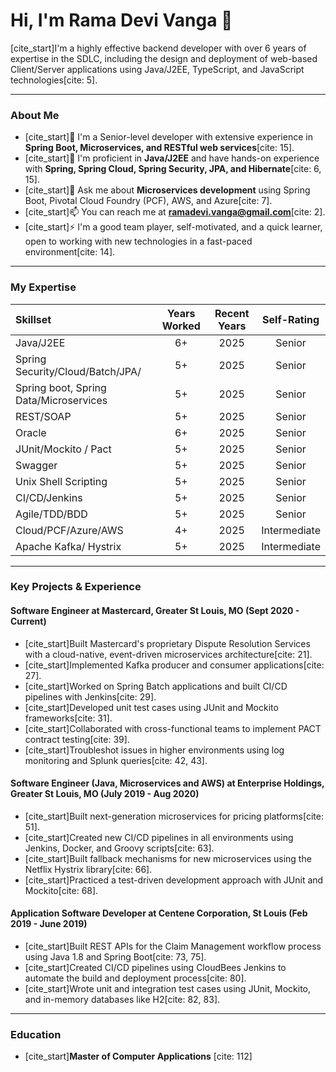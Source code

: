 # Hi, I'm Rama Devi Vanga 👋

[cite_start]I'm a highly effective backend developer with over 6 years of expertise in the SDLC, including the design and deployment of web-based Client/Server applications using Java/J2EE, TypeScript, and JavaScript technologies[cite: 5].

---

### About Me

-   [cite_start]🔭 I'm a Senior-level developer with extensive experience in **Spring Boot, Microservices, and RESTful web services**[cite: 15].
-   [cite_start]🌱 I'm proficient in **Java/J2EE** and have hands-on experience with **Spring, Spring Cloud, Spring Security, JPA, and Hibernate**[cite: 6, 15].
-   [cite_start]💬 Ask me about **Microservices development** using Spring Boot, Pivotal Cloud Foundry (PCF), AWS, and Azure[cite: 7].
-   [cite_start]📫 You can reach me at **ramadevi.vanga@gmail.com**[cite: 2].
-   [cite_start]⚡ I'm a good team player, self-motivated, and a quick learner, open to working with new technologies in a fast-paced environment[cite: 14].

---

### My Expertise

| Skillset                                | Years Worked | Recent Years | Self-Rating |
| :-------------------------------------- | :----------: | :----------: | :----------:|
| Java/J2EE                               | 6+           | 2025         | Senior      |
| Spring Security/Cloud/Batch/JPA/        | 5+           | 2025         | Senior      |
| Spring boot, Spring Data/Microservices  | 5+           | 2025         | Senior      |
| REST/SOAP                               | 5+           | 2025         | Senior      |
| Oracle                                  | 6+           | 2025         | Senior      |
| JUnit/Mockito / Pact                    | 5+           | 2025         | Senior      |
| Swagger                                 | 5+           | 2025         | Senior      |
| Unix Shell Scripting                    | 5+           | 2025         | Senior      |
| CI/CD/Jenkins                           | 5+           | 2025         | Senior      |
| Agile/TDD/BDD                           | 5+           | 2025         | Senior      |
| Cloud/PCF/Azure/AWS                     | 4+           | 2025         | Intermediate|
| Apache Kafka/ Hystrix                   | 5+           | 2025         | Intermediate|

---

### Key Projects & Experience

#### **Software Engineer** at Mastercard, Greater St Louis, MO (Sept 2020 - Current)
-   [cite_start]Built Mastercard's proprietary Dispute Resolution Services with a cloud-native, event-driven microservices architecture[cite: 21].
-   [cite_start]Implemented Kafka producer and consumer applications[cite: 27].
-   [cite_start]Worked on Spring Batch applications and built CI/CD pipelines with Jenkins[cite: 29].
-   [cite_start]Developed unit test cases using JUnit and Mockito frameworks[cite: 31].
-   [cite_start]Collaborated with cross-functional teams to implement PACT contract testing[cite: 39].
-   [cite_start]Troubleshot issues in higher environments using log monitoring and Splunk queries[cite: 42, 43].

#### **Software Engineer (Java, Microservices and AWS)** at Enterprise Holdings, Greater St Louis, MO (July 2019 - Aug 2020)
-   [cite_start]Built next-generation microservices for pricing platforms[cite: 51].
-   [cite_start]Created new CI/CD pipelines in all environments using Jenkins, Docker, and Groovy scripts[cite: 63].
-   [cite_start]Built fallback mechanisms for new microservices using the Netflix Hystrix library[cite: 66].
-   [cite_start]Practiced a test-driven development approach with JUnit and Mockito[cite: 68].

#### **Application Software Developer** at Centene Corporation, St Louis (Feb 2019 - June 2019)
-   [cite_start]Built REST APIs for the Claim Management workflow process using Java 1.8 and Spring Boot[cite: 73, 75].
-   [cite_start]Created CI/CD pipelines using CloudBees Jenkins to automate the build and deployment process[cite: 80].
-   [cite_start]Wrote unit and integration test cases using JUnit, Mockito, and in-memory databases like H2[cite: 82, 83].

---

### Education
-   [cite_start]**Master of Computer Applications** [cite: 112]
